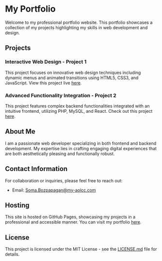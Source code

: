 # My Portfolio

Welcome to my professional portfolio website. This portfolio showcases a collection of my projects highlighting my skills in web development and design.

## Projects

### Interactive Web Design - Project 1
This project focuses on innovative web design techniques including dynamic menus and animated transitions using HTML5, CSS3, and JavaScript. View this project live [here](https://github.com/somabozpapagan).

### Advanced Functionality Integration - Project 2
This project features complex backend functionalities integrated with an intuitive frontend, utilizing PHP, MySQL, and React. Check out this project [here](https://github.com/somabozpapagan).

## About Me

I am a passionate web developer specializing in both frontend and backend development. My expertise lies in crafting engaging digital experiences that are both aesthetically pleasing and functionally robust.

## Contact Information

For collaboration or inquiries, please feel free to reach out:
- Email: [Soma.Bozpapagan@my-aolcc.com](Soma.Bozpapagan@my-aolcc.com)

## Hosting

This site is hosted on GitHub Pages, showcasing my projects in a professional and accessible manner. You can visit my portfolio [here](https://github.com/somabozpapagan).

## License

This project is licensed under the MIT License - see the [LICENSE.md](LICENSE.md) file for details.
